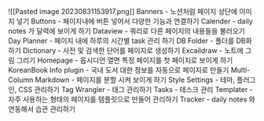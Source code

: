![[Pasted image 20230831153917.png]]
Banners - 노션처럼 페이지 상단에 이미지 넣기 
Buttons - 페이지내에 버튼 넣어서 다양한 기능과 연결하기 
Calender - daily notes 가 달력에 보이게 하기 
Dataview - 쿼리로 다른 페이지의 내용들을 불러오기 
Day Planner - 페이지 내에 하루의 시간별 task 관리 하기 
DB Folder - 폴더를 DB화하기 
Dictionary - 사전 및 검색한 단어를 페이지로 생성하기 
Excaildraw - 노트에 그림 그리기 
Homepage - 옵시디언 열면 특정 페이지를 첫 페이지로 보이게 하기 KoreanBook Info plugin - 국내 도서 대한 정보를 자동으로 페이지로 만들기 Multi-Column Markdown - 페이지를 분할 시켜 보이게 하기 
Style Settings - 테마, 플러그인, CSS 관리하기 
Tag Wrangler - 태그 관리하기 
Tasks - 테스크 관리 
Templater - 자주 사용하는 형태의 페이지를 템플릿으로 만들어 관리하기 Tracker - daily notes 와 연동해서 습관 관리하기
